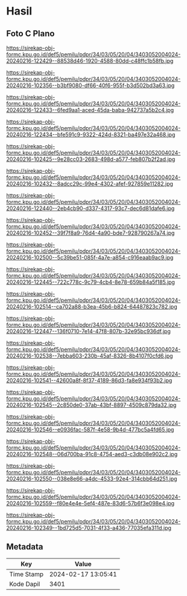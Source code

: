 # Hasil

## Foto C Plano

https://sirekap-obj-formc.kpu.go.id/def5/pemilu/pdpr/34/03/05/20/04/3403052004024-20240216-122429--88538d46-1920-4588-80dd-c48ffc1b58fb.jpg

https://sirekap-obj-formc.kpu.go.id/def5/pemilu/pdpr/34/03/05/20/04/3403052004024-20240216-102356--b3bf9080-df66-40f6-955f-b3d502bd3a63.jpg

https://sirekap-obj-formc.kpu.go.id/def5/pemilu/pdpr/34/03/05/20/04/3403052004024-20240216-122433--6fed9aa1-aced-45da-baba-942737a5b2c4.jpg

https://sirekap-obj-formc.kpu.go.id/def5/pemilu/pdpr/34/03/05/20/04/3403052004024-20240216-122434--bfe591c9-9322-424d-8321-ba497e32a468.jpg

https://sirekap-obj-formc.kpu.go.id/def5/pemilu/pdpr/34/03/05/20/04/3403052004024-20240216-102425--9e28cc03-2683-498d-a577-feb807b2f2ad.jpg

https://sirekap-obj-formc.kpu.go.id/def5/pemilu/pdpr/34/03/05/20/04/3403052004024-20240216-102432--8adcc29c-99e4-4302-afef-927859e11282.jpg

https://sirekap-obj-formc.kpu.go.id/def5/pemilu/pdpr/34/03/05/20/04/3403052004024-20240216-122440--2eb4cb90-d337-4317-93c7-dec6d81dafe6.jpg

https://sirekap-obj-formc.kpu.go.id/def5/pemilu/pdpr/34/03/05/20/04/3403052004024-20240216-102452--39f7f8a9-76d4-4a90-bde7-928790267a74.jpg

https://sirekap-obj-formc.kpu.go.id/def5/pemilu/pdpr/34/03/05/20/04/3403052004024-20240216-102500--5c39be51-085f-4a7e-a854-c916eaab9ac9.jpg

https://sirekap-obj-formc.kpu.go.id/def5/pemilu/pdpr/34/03/05/20/04/3403052004024-20240216-122445--722c778c-9c79-4cb4-8e78-659b84a5f185.jpg

https://sirekap-obj-formc.kpu.go.id/def5/pemilu/pdpr/34/03/05/20/04/3403052004024-20240216-102514--ca702a88-b3ea-45b6-b824-64487823c782.jpg

https://sirekap-obj-formc.kpu.go.id/def5/pemilu/pdpr/34/03/05/20/04/3403052004024-20240216-122447--136f0710-7e14-47f8-807b-32e95bc936df.jpg

https://sirekap-obj-formc.kpu.go.id/def5/pemilu/pdpr/34/03/05/20/04/3403052004024-20240216-102538--7ebba603-230b-45af-8326-8b4107f0cfd6.jpg

https://sirekap-obj-formc.kpu.go.id/def5/pemilu/pdpr/34/03/05/20/04/3403052004024-20240216-102541--42600a8f-8f37-4189-86d3-fa8e934f93b2.jpg

https://sirekap-obj-formc.kpu.go.id/def5/pemilu/pdpr/34/03/05/20/04/3403052004024-20240216-102545--2c850de0-37ab-43bf-8897-4509c879da32.jpg

https://sirekap-obj-formc.kpu.go.id/def5/pemilu/pdpr/34/03/05/20/04/3403052004024-20240216-102546--e0936fac-587f-4e58-9b4d-477bc5a4fd65.jpg

https://sirekap-obj-formc.kpu.go.id/def5/pemilu/pdpr/34/03/05/20/04/3403052004024-20240216-102548--06d700ba-91c8-4754-aed3-c3db08e902c2.jpg

https://sirekap-obj-formc.kpu.go.id/def5/pemilu/pdpr/34/03/05/20/04/3403052004024-20240216-102550--038e8e66-a4dc-4533-92e4-314cbb64d251.jpg

https://sirekap-obj-formc.kpu.go.id/def5/pemilu/pdpr/34/03/05/20/04/3403052004024-20240216-102559--f80e4e4e-5ef4-487e-83d6-57b6f3e098e4.jpg

https://sirekap-obj-formc.kpu.go.id/def5/pemilu/pdpr/34/03/05/20/04/3403052004024-20240216-102349--1bd725d5-7031-4f33-a436-77035efa311d.jpg


## Metadata

| Key        | Value               |
| ---------- | ------------------- |
| Time Stamp | 2024-02-17 13:05:41 |
| Kode Dapil | 3401                |



